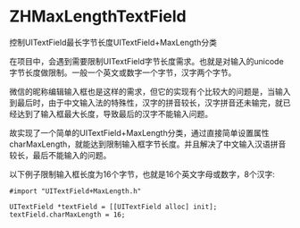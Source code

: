 # ZHMaxLengthTextField
控制UITextField最长字节长度UITextField+MaxLength分类

在项目中，会遇到需要限制UITextField字节长度需求。也就是对输入的unicode字节长度做限制。一般一个英文或数字一个字节，汉字两个字节。

微信的昵称编辑输入框也是这样的需求，但它的实现有个比较大的问题是，当输入到最后时，由于中文输入法的特殊性，汉字的拼音较长，汉字拼音还未输完，就已经达到了输入框最大长度，导致最后的汉字不能输入问题。

故实现了一个简单的UITextField+MaxLength分类，通过直接简单设置属性charMaxLength，就能达到限制输入框字节长度。并且解决了中文输入汉语拼音较长，最后不能输入的问题。

以下例子限制输入框长度为16个字节，也就是16个英文字母或数字，8个汉字:
```
#import "UITextField+MaxLength.h"

UITextField *textField = [[UITextField alloc] init];
textField.charMaxLength = 16;
```
